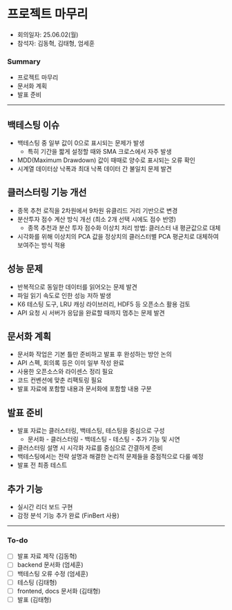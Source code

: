 # 프로젝트 마무리

- 회의일자: 25.06.02(월)
- 참석자: 김동혁, 김태형, 엄세훈

### Summary

- 프로젝트 마무리
- 문서화 계획
- 발표 준비

---

## 백테스팅 이슈

- 백테스팅 중 일부 값이 0으로 표시되는 문제가 발생
    - 특히 기간을 짧게 설정할 때와 SMA 크로스에서 자주 발생
- MDD(Maximum Drawdown) 값이 때때로 양수로 표시되는 오류 확인
- 시계열 데이터상 낙폭과 최대 낙폭 데이터 간 불일치 문제 발견

## 클러스터링 기능 개선

- 종목 추천 로직을 2차원에서 9차원 유클리드 거리 기반으로 변경
- 분산투자 점수 계산 방식 개선 (최소 2개 선택 시에도 점수 반영)
    - 종목 추천과 분산 투자 점수화 이상치 처리 방법: 클러스터 내 평균값으로 대체
- 시각화를 위해 이상치의 PCA 값을 정상치의 클러스터별 PCA 평균치로 대체하여 보여주는 방식 적용

## 성능 문제

- 반복적으로 동일한 데이터를 읽어오는 문제 발견
- 파일 읽기 속도로 인한 성능 저하 발생
- K6 테스팅 도구, LRU 캐싱 라이브러리, HDF5 등 오픈소스 활용 검토
- API 요청 시 서버가 응답을 완료할 때까지 멈추는 문제 발견

## 문서화 계획

- 문서화 작업은 기본 틀만 준비하고 발표 후 완성하는 방안 논의
- API 스펙, 회의록 등은 이미 일부 작성 완료
- 사용한 오픈소스와 라이센스 정리 필요
- 코드 컨벤션에 맞춘 리팩토링 필요
- 발표 자료에 포함할 내용과 문서화에 포함할 내용 구분

## 발표 준비

- 발표 자료는 클러스터링, 백테스팅, 테스팅을 중심으로 구성
    - 문서화 - 클러스터링 - 백테스팅 - 테스팅 - 추가 기능 및 시연
- 클러스터링 설명 시 시각화 자료를 중심으로 간결하게 준비
- 백테스팅에서는 전략 설명과 해결한 논리적 문제들을 중점적으로 다룰 예정
- 발표 전 최종 테스트

## 추가 기능

- 실시간 리더 보드 구현
- 감정 분석 기능 추가 완료 (FinBert 사용)

---

### To-do

- [ ]  발표 자료 제작 (김동혁)
- [ ]  backend 문서화 (엄세훈)
- [ ]  백테스팅 오류 수정 (엄세훈)
- [ ]  테스팅 (김태형)
- [ ]  frontend, docs 문서화 (김태형)
- [ ]  발표 (김태형)